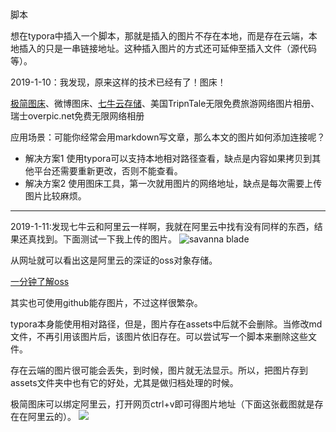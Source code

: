 脚本

想在typora中插入一个脚本，那就是插入的图片不存在本地，而是存在云端，本地插入的只是一串链接地址。这种插入图片的方式还可延伸至插入文件（源代码等）。



2019-1-10：我发现，原来这样的技术已经有了！图床！

[极简图床](http://jiantuku.com)、微博图床、[七牛云存储](https://developer.qiniu.com/kodo/kb/1369/teach-you-how-to-use-seven-niuyun-storage)、美国TripnTale无限免费旅游网络图片相册、瑞士overpic.net免费无限网络相册

应用场景：可能你经常会用markdown写文章，那么本文的图片如何添加连接呢？

- 解决方案1 使用typora可以支持本地相对路径查看，缺点是内容如果拷贝到其他平台还需要重新更改，否则不能查看。
- 解决方案2 使用图床工具，第一次就用图片的网络地址，缺点是每次需要上传图片比较麻烦。

---------------------

2019-1-11:发现七牛云和阿里云一样啊，我就在阿里云中找有没有同样的东西，结果还真找到。下面测试一下我上传的图片。
![savanna blade](https://photo-link.oss-cn-shenzhen.aliyuncs.com/%E5%8A%A0%E6%8B%BF%E5%A4%A7%E6%A8%A1%E7%89%B9Savanna%20Blade%20-%20%E7%B2%BE%E7%81%B5.jpg)

从网址就可以看出这是阿里云的深证的oss对象存储。

[一分钟了解oss](https://promotion.aliyun.com/ntms/ossedu1.html?spm=5176.8041989.314588.1.ef79e8f6rf5FmO)

其实也可使用github能存图片，不过这样很繁杂。

typora本身能使用相对路径，但是，图片存在assets中后就不会删除。当修改md文件，不再引用该图片后，该图片依旧存在。可以尝试写一个脚本来删除这些文件。

存在云端的图片很可能会丢失，到时候，图片就无法显示。所以，把图片存到assets文件夹中也有它的好处，尤其是做归档处理的时候。

极简图床可以绑定阿里云，打开网页ctrl+v即可得图片地址（下面这张截图就是存在在阿里云的）。
![](http://photo-link.oss-cn-shenzhen.aliyuncs.com/19-1-13/1820123.jpg)



